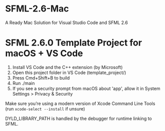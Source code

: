 # SFML-2.6-Mac
A Ready Mac Solution for Visual Studio Code and  SFML 2.6

SFML 2.6.0 Template Project for macOS + VS Code
===============================================

1. Install VS Code and the C++ extension (by Microsoft)
2. Open this project folder in VS Code (template_project/)
3. Press Cmd+Shift+B to build
4. Run ./main
5. If you see a security prompt from macOS about 'app', allow it in System Settings > Privacy & Security

Make sure you’re using a modern version of Xcode Command Line Tools (run `xcode-select --install` if unsure)

DYLD_LIBRARY_PATH is handled by the debugger for runtime linking to SFML.
